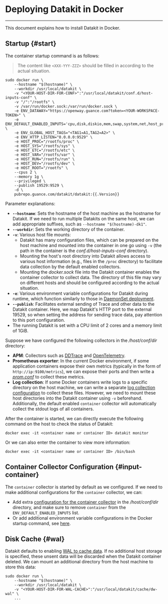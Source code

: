 # Deploying Datakit in Docker
---

This document explains how to install Datakit in Docker.

## Startup {#start}

The container startup command is as follows:

> The content like `<XXX-YYY-ZZZ>` should be filled in according to the actual situation.

```shell
sudo docker run \
    --hostname "$(hostname)" \
    --workdir /usr/local/datakit \
    -v "<YOUR-HOST-DIR-FOR-CONF>":"/usr/local/datakit/conf.d/host-inputs-conf" \
    -v "/":"/rootfs" \
    -v /var/run/docker.sock:/var/run/docker.sock \
    -e ENV_DATAWAY="https://openway.guance.com?token=<YOUR-WORKSPACE-TOKEN>" \
    -e ENV_DEFAULT_ENABLED_INPUTS='cpu,disk,diskio,mem,swap,system,net,host_processes,hostobject,container,dk' \
    -e ENV_GLOBAL_HOST_TAGS="<TAG1=A1,TAG2=A2>" \
    -e ENV_HTTP_LISTEN="0.0.0.0:9529" \
    -e HOST_PROC="/rootfs/proc" \
    -e HOST_SYS="/rootfs/sys" \
    -e HOST_ETC="/rootfs/etc" \
    -e HOST_VAR="/rootfs/var" \
    -e HOST_RUN="/rootfs/run" \
    -e HOST_DEV="/rootfs/dev" \
    -e HOST_ROOT="/rootfs" \
    --cpus 2 \
    --memory 1g \
    --privileged \
    --publish 19529:9529 \
    -d \
    pubrepo.guance.com/datakit/datakit:{{.Version}}
```

Parameter explanations:

- **`--hostname`**: Sets the hostname of the host machine as the hostname for Datakit. If we need to run multiple Datakits on the same host, we can add appropriate suffixes, such as `--hostname "$(hostname)-dk1"`.
- **`--workdir`**: Sets the working directory of the container.
- **`-v`**: Various host file mounts:
    - Datakit has many configuration files, which can be prepared on the host machine and mounted into the container in one go using `-v` (the path in the container is the *conf.d/host-inputs-conf* directory).
    - Mounting the host's root directory into Datakit allows access to various host information (e.g., files in the `/proc` directory) to facilitate data collection by the default enabled collectors.
    - Mounting the *docker.sock* file into the Datakit container enables the container collector to collect data. The directory of this file may vary on different hosts and should be configured according to the actual situation.
- **`-e`**: Various environment variable configurations for Datakit during runtime, which function similarly to those in [DaemonSet deployment](datakit-daemonset-deploy.md#env-setting).
- **`--publish`**: Facilitates external sending of Trace and other data to the Datakit container. Here, we map Datakit's HTTP port to the external 19529, so when setting the address for sending trace data, pay attention to this port configuration.
- The running Datakit is set with a CPU limit of 2 cores and a memory limit of 1GiB.

Suppose we have configured the following collectors in the */host/conf/dir* directory:

- **APM**: Collectors such as [DDTrace](../integrations/ddtrace.md) and [OpenTelemetry](../integrations/opentelemetry.md).
- **Prometheus exporter**: In the current Docker environment, if some application containers expose their own metrics (typically in the form of `http://ip:9100/metrics`), we can expose their ports and then write a [*prom.conf*](../integrations/prom.md) to collect these metrics.
- **Log collection**: If some Docker containers write logs to a specific directory on the host machine, we can write a separate [log collection configuration](../integrations/logging.md#config) to collect these files. However, we need to mount these host directories into the Datakit container using `-v` beforehand. Additionally, the default enabled `container` collector will automatically collect the stdout logs of all containers.

After the container is started, we can directly execute the following command on the host to check the status of Datakit:

```shell
docker exec -it <container name or container ID> datakit monitor
```

Or we can also enter the container to view more information:

```shell
docker exec -it <container name or container ID> /bin/bash
```

## Container Collector Configuration {#input-container}

The `container` collector is started by default as we configured. If we need to make additional configurations for the `container` collector, we can:

- Add extra [configuration for the container collector](../integrations/container.md#config) in the */host/conf/dir* directory, and make sure to remove `container` from the `ENV_DEFAULT_ENABLED_INPUTS` list.
- Or add additional environment variable configurations in the Docker startup command, see [here](../integrations/container.md#__tabbed_1_2).

## Disk Cache {#wal}

Datakit defaults to enabling [WAL to cache data](datakit-conf.md#dataway-wal). If no additional host storage is specified, these unsent data will be discarded when the Datakit container deleted. We can mount an additional directory from the host machine to store this data:

```shell hl_lines="4"
sudo docker run \
    --hostname "$(hostname)" \
    --workdir /usr/local/datakit \
    -v "<YOUR-HOST-DIR-FOR-WAL-CACHE>":"/usr/local/datakit/cache/dw-wal" \
    ...
```
